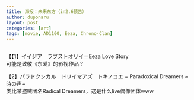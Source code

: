 ```yaml
---
title: 海报：未来东方（in2.6预告）
author: duponaru
layout: post
categories: [art]
tags: [movie, AD1100, Eeza, Chrono-Clan]
---
```


  
<span class="image centered"><img src="{{ '/assets/post_img/2020-06-20/preview.jpg' | relative_url }}" alt="" /></span>   

【【1】イイジア　ラブストオリイ＝Eeza Love Story  
可能是致敬《东爱》的影视作品？  
<span class="image centered"><img src="{{ '/assets/post_img/2020-06-20/lovestory.jpg' | relative_url }}" alt="" /></span>   

【2】パラドクシカル　ドリイマアズ　トキノコエ = Paradoxical Dreamers ~時の声~  
类比某盗贼团名Radical Dreamers，这是什么live偶像团体www  
<span class="image centered"><img src="{{ '/assets/post_img/2020-06-20/pd.jpg' | relative_url }}" alt="" /></span>   
